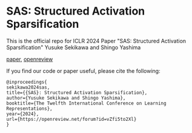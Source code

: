 # SAS: Structured Activation Sparsification
This is the official repo for ICLR 2024 Paper "SAS: Structured Activation Sparsification"
Yusuke Sekikawa and Shingo Yashima

[paper](https://openreview.net/pdf?id=vZfi5to2Xl), [openreview](https://openreview.net/forum?id=vZfi5to2Xl)


If you find our code or paper useful, please cite the following:
```
@inproceedings{
sekikawa2024sas,
title={{SAS}: Structured Activation Sparsification},
author={Yusuke Sekikawa and Shingo Yashima},
booktitle={The Twelfth International Conference on Learning Representations},
year={2024},
url={https://openreview.net/forum?id=vZfi5to2Xl}
}
```
